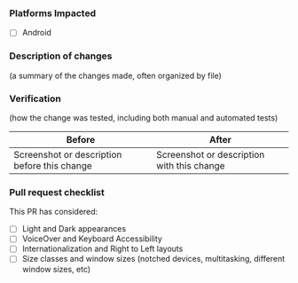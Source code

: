 ### Platforms Impacted
- [ ] Android

### Description of changes

(a summary of the changes made, often organized by file)

### Verification

(how the change was tested, including both manual and automated tests)

| Before                                       | After                                      |
|----------------------------------------------|--------------------------------------------|
| Screenshot or description before this change | Screenshot or description with this change |

### Pull request checklist

This PR has considered:
- [ ] Light and Dark appearances
- [ ] VoiceOver and Keyboard Accessibility
- [ ] Internationalization and Right to Left layouts
- [ ] Size classes and window sizes (notched devices, multitasking, different window sizes, etc)